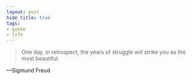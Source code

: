 ```yaml
---
layout: post
hide_title: true
tags:
- quote
- life
---
```

> One day, in retrospect, the years of struggle will strike you as the most beautiful.

—Sigmund Freud

